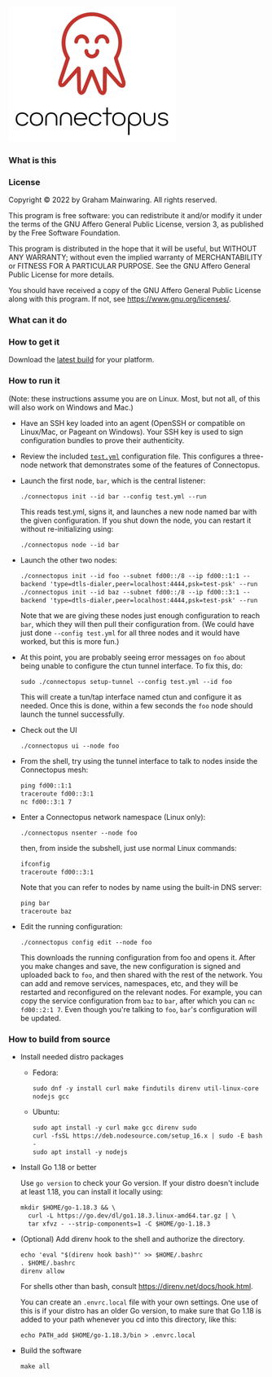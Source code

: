 ![Connectopus](./docs/logo.png)

### What is this

### License

Copyright © 2022 by Graham Mainwaring.  All rights reserved.

This program is free software: you can redistribute it and/or modify it under the terms of the GNU Affero General Public License, version 3, as published by the Free Software Foundation.

This program is distributed in the hope that it will be useful, but WITHOUT ANY WARRANTY; without even the implied warranty of MERCHANTABILITY or FITNESS FOR A PARTICULAR PURPOSE. See the GNU Affero General Public License for more details.

You should have received a copy of the GNU Affero General Public License along with this program. If not, see <https://www.gnu.org/licenses/>.

### What can it do

### How to get it

Download the [latest build](https://github.com/ghjm/connectopus/releases/tag/latest) for your platform.


### How to run it

(Note: these instructions assume you are on Linux.  Most, but not all, of this will also work on Windows and Mac.)

* Have an SSH key loaded into an agent (OpenSSH or compatible on Linux/Mac, or Pageant on Windows).  Your SSH key is used to sign configuration bundles to prove their authenticity.

* Review the included [`test.yml`](./test.yml) configuration file.  This configures a three-node network that demonstrates some of the features of Connectopus.

* Launch the first node, `bar`, which is the central listener:
  ```
  ./connectopus init --id bar --config test.yml --run
  ```
  This reads test.yml, signs it, and launches a new node named bar with the given configuration.  If you shut down the node, you can restart it without re-initializing using:
  ```
  ./connectopus node --id bar
  ```

* Launch the other two nodes:
  ```
  ./connectopus init --id foo --subnet fd00::/8 --ip fd00::1:1 --backend 'type=dtls-dialer,peer=localhost:4444,psk=test-psk' --run
  ./connectopus init --id baz --subnet fd00::/8 --ip fd00::3:1 --backend 'type=dtls-dialer,peer=localhost:4444,psk=test-psk' --run
  ```
  Note that we are giving these nodes just enough configuration to reach `bar`, which they will then pull their configuration from.  (We could have just done `--config test.yml` for all three nodes and it would have worked, but this is more fun.)

* At this point, you are probably seeing error messages on `foo` about being unable to configure the ctun tunnel interface.  To fix this, do:
  ```
  sudo ./connectopus setup-tunnel --config test.yml --id foo
  ```
  This will create a tun/tap interface named ctun and configure it as needed.  Once this is done, within a few seconds the `foo` node should launch the tunnel successfully.

* Check out the UI
  ```
  ./connectopus ui --node foo
  ```

* From the shell, try using the tunnel interface to talk to nodes inside the Connectopus mesh:
  ```
  ping fd00::1:1
  traceroute fd00::3:1
  nc fd00::3:1 7
  ```

* Enter a Connectopus network namespace (Linux only):
  ```
  ./connectopus nsenter --node foo
  ```
  then, from inside the subshell, just use normal Linux commands:
  ```
  ifconfig
  traceroute fd00::3:1
  ```
  Note that you can refer to nodes by name using the built-in DNS server:
  ```
  ping bar
  traceroute baz
  ```

* Edit the running configuration:
  ```
  ./connectopus config edit --node foo
  ```
  This downloads the running configuration from foo and opens it.  After you make changes and save, the new configuration is signed and uploaded back to `foo`, and then shared with the rest of the network.  You can add and remove services, namespaces, etc, and they will be restarted and reconfigured on the relevant nodes.  For example, you can copy the service configuration from `baz` to `bar`, after which you can `nc fd00::2:1 7`.  Even though you're talking to `foo`, `bar`'s configuration will be updated.


### How to build from source

* Install needed distro packages
    * Fedora:
      ```
      sudo dnf -y install curl make findutils direnv util-linux-core nodejs gcc
      ```
    * Ubuntu:
      ```
      sudo apt install -y curl make gcc direnv sudo
      curl -fsSL https://deb.nodesource.com/setup_16.x | sudo -E bash -
      sudo apt install -y nodejs
      ```

* Install Go 1.18 or better

  Use `go version` to check your Go version.  If your distro doesn't include at least 1.18, you can install it locally using:
  ```
  mkdir $HOME/go-1.18.3 && \
    curl -L https://go.dev/dl/go1.18.3.linux-amd64.tar.gz | \
    tar xfvz - --strip-components=1 -C $HOME/go-1.18.3
  ```

* (Optional) Add direnv hook to the shell and authorize the directory.    
  ```
  echo 'eval "$(direnv hook bash)"' >> $HOME/.bashrc
  . $HOME/.bashrc
  direnv allow
  ```
  For shells other than bash, consult https://direnv.net/docs/hook.html.
   
  You can create an `.envrc.local` file with your own settings.  One use of this is if your distro has an older Go version, to make sure that Go 1.18 is added to your path whenever you cd into this directory, like this:
  ```
  echo PATH_add $HOME/go-1.18.3/bin > .envrc.local
  ```

* Build the software
  ```
  make all
  ```

